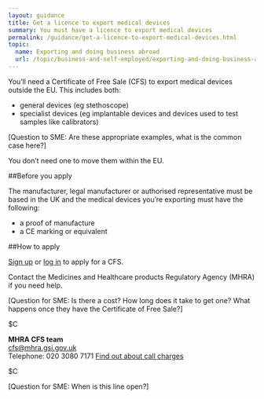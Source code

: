 ```yaml
---
layout: guidance
title: Get a licence to export medical devices
summary: You must have a licence to export medical devices
permalink: /guidance/get-a-licence-to-export-medical-devices.html
topic:
  name: Exporting and doing business abroad
  url: /topic/business-and-self-employed/exporting-and-doing-business-abroad.html
---
```

You’ll need a Certificate of Free Sale (CFS) to export medical devices outside the EU. This includes both:

* general devices (eg stethoscope)
* specialist devices (eg implantable devices and devices used to test samples like calibrators)

[Question to SME: Are these appropriate examples, what is the common case here?]

You don’t need one to move them within the EU.

##Before you apply

The manufacturer, legal manufacturer or authorised representative must be based in the UK and the medical devices you’re exporting must have the following:

* a proof of manufacture 
* a CE marking or equivalent 

##How to apply

[Sign up](https://aic.mhra.gov.uk/CFS/cfsSystem.nsf/cfsRegA?Open) or [log in](https://aic.mhra.gov.uk/cfs/cfssystem.nsf/frmlogin) to apply for a CFS.

Contact the Medicines and Healthcare products Regulatory Agency (MHRA) if you need help.

[Question for SME: Is there a cost? How long does it take to get one? What happens once they have the Certificate of Free Sale?]

$C 

**MHRA CFS team**     
[cfs@mhra.gsi.gov.uk](mailto:cfs@mhra.gsi.gov.uk)   
Telephone: 020 3080 7171
[Find out about call charges](/call-charges)    

$C

[Question for SME: When is this line open?]










